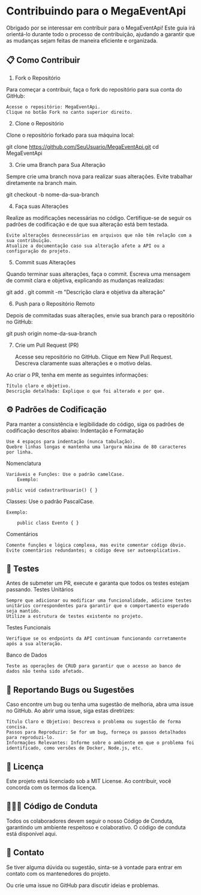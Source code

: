 # Contribuindo para o MegaEventApi

Obrigado por se interessar em contribuir para o MegaEventApi! Este guia irá orientá-lo durante todo o processo de contribuição, ajudando a garantir que as mudanças sejam feitas de maneira eficiente e organizada.

## 📋 Como Contribuir
1. Fork o Repositório

Para começar a contribuir, faça o fork do repositório para sua conta do GitHub:

    Acesse o repositório: MegaEventApi.
    Clique no botão Fork no canto superior direito.

2. Clone o Repositório

Clone o repositório forkado para sua máquina local:

git clone https://github.com/SeuUsuario/MegaEventApi.git
cd MegaEventApi

3. Crie uma Branch para Sua Alteração

Sempre crie uma branch nova para realizar suas alterações. Evite trabalhar diretamente na branch main.

git checkout -b nome-da-sua-branch

4. Faça suas Alterações

Realize as modificações necessárias no código. Certifique-se de seguir os padrões de codificação e de que sua alteração está bem testada.

    Evite alterações desnecessárias em arquivos que não têm relação com a sua contribuição.
    Atualize a documentação caso sua alteração afete a API ou a configuração do projeto.

5. Commit suas Alterações

Quando terminar suas alterações, faça o commit. Escreva uma mensagem de commit clara e objetiva, explicando as mudanças realizadas:

git add .
git commit -m "Descrição clara e objetiva da alteração"

6. Push para o Repositório Remoto

Depois de commitadas suas alterações, envie sua branch para o repositório no GitHub:

git push origin nome-da-sua-branch

7. Crie um Pull Request (PR)

    Acesse seu repositório no GitHub.
    Clique em New Pull Request.
    Descreva claramente suas alterações e o motivo delas.

Ao criar o PR, tenha em mente as seguintes informações:

    Título claro e objetivo.
    Descrição detalhada: Explique o que foi alterado e por que.

## ⚙️ Padrões de Codificação

Para manter a consistência e legibilidade do código, siga os padrões de codificação descritos abaixo:
Indentação e Formatação

    Use 4 espaços para indentação (nunca tabulação).
    Quebre linhas longas e mantenha uma largura máxima de 80 caracteres por linha.

Nomenclatura

    Variáveis e Funções: Use o padrão camelCase.
        Exemplo:

    public void cadastrarUsuario() { }

Classes: Use o padrão PascalCase.

    Exemplo:

        public class Evento { }

Comentários

    Comente funções e lógica complexa, mas evite comentar código óbvio.
    Evite comentários redundantes; o código deve ser autoexplicativo.

## 🧪 Testes

Antes de submeter um PR, execute e garanta que todos os testes estejam passando.
Testes Unitários

    Sempre que adicionar ou modificar uma funcionalidade, adicione testes unitários correspondentes para garantir que o comportamento esperado seja mantido.
    Utilize a estrutura de testes existente no projeto.

Testes Funcionais

    Verifique se os endpoints da API continuam funcionando corretamente após a sua alteração.

Banco de Dados

    Teste as operações de CRUD para garantir que o acesso ao banco de dados não tenha sido afetado.

## 🐛 Reportando Bugs ou Sugestões

Caso encontre um bug ou tenha uma sugestão de melhoria, abra uma issue no GitHub. Ao abrir uma issue, siga estas diretrizes:

    Título Claro e Objetivo: Descreva o problema ou sugestão de forma concisa.
    Passos para Reproduzir: Se for um bug, forneça os passos detalhados para reproduzi-lo.
    Informações Relevantes: Informe sobre o ambiente em que o problema foi identificado, como versões de Docker, Node.js, etc.

## 📄 Licença

Este projeto está licenciado sob a MIT License. Ao contribuir, você concorda com os termos da licença.

## 🧑‍🤝‍🧑 Código de Conduta

Todos os colaboradores devem seguir o nosso Código de Conduta, garantindo um ambiente respeitoso e colaborativo. O código de conduta está disponível aqui.

## 💬 Contato

Se tiver alguma dúvida ou sugestão, sinta-se à vontade para entrar em contato com os mantenedores do projeto.

Ou crie uma issue no GitHub para discutir ideias e problemas.
